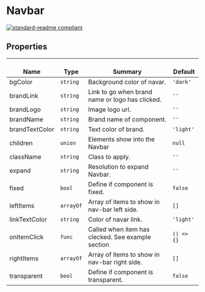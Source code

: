 # Navbar
  [![standard-readme compliant](https://img.shields.io/badge/standard--readme-OK-green.svg?style=flat-square)](https://github.com/RichardLitt/standard-readme)
  

  ## Properties
  | </br>Name | </br>Type | </br>Summary | </br>Default | 
| ---- | ---- | ---- | ---- |
| bgColor | `string` | Background color of navar. | `'dark'` |
| brandLink | `string` | Link to go when brand name or logo has clicked. | `''` |
| brandLogo | `string` | Image logo url. | `''` |
| brandName | `string` | Brand name of component. | `''` |
| brandTextColor | `string` | Text color of brand. | `'light'` |
| children | `union` | Elements show into the Navbar | `null` |
| className | `string` | Class to apply. | `''` |
| expand | `string` | Resolution to expand Navbar. | `''` |
| fixed | `bool` | Define if component is fixed. | `false` |
| leftItems | `arrayOf` | Array of items to show in nav-bar left side. | `[]` |
| linkTextColor | `string` | Color of navar link. | `'light'` |
| onItemClick | `func` | Called when item has clecked. See example section | `() => {}` |
| rightItems | `arrayOf` | Array of items to show in nav-bar right side. | `[]` |
| transparent | `bool` | Define if component is transparent. | `false` |